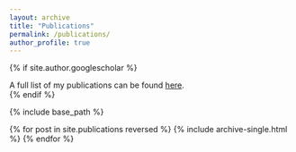 ```yaml
---
layout: archive
title: "Publications"
permalink: /publications/
author_profile: true
---
```


{% if site.author.googlescholar %}
  <div class="wordwrap"> A full list of my publications can be found <a href="{{site.author.googlescholar}}">here</a>.</div>
{% endif %}

{% include base_path %}

{% for post in site.publications reversed %}
  {% include archive-single.html %}
{% endfor %}
